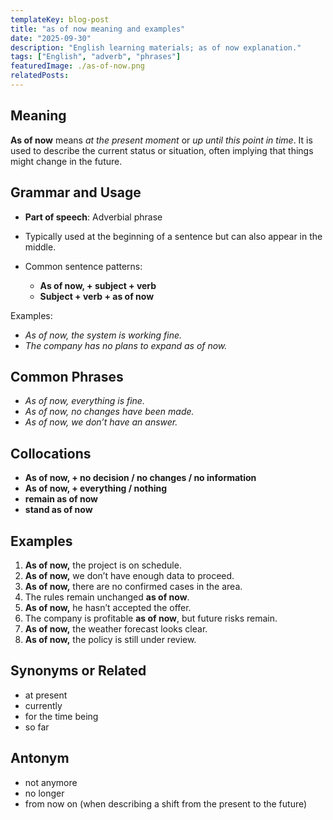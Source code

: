 ```yaml
---
templateKey: blog-post
title: "as of now meaning and examples"
date: "2025-09-30"
description: "English learning materials; as of now explanation."
tags: ["English", "adverb", "phrases"]
featuredImage: ./as-of-now.png
relatedPosts:
---
```


## Meaning

**As of now** means _at the present moment_ or _up until this point in time_. It is used to describe the current status or situation, often implying that things might change in the future.

## Grammar and Usage

- **Part of speech**: Adverbial phrase
- Typically used at the beginning of a sentence but can also appear in the middle.
- Common sentence patterns:

  - **As of now, + subject + verb**
  - **Subject + verb + as of now**

Examples:

- _As of now, the system is working fine._
- _The company has no plans to expand as of now._

## Common Phrases

- _As of now, everything is fine._
- _As of now, no changes have been made._
- _As of now, we don’t have an answer._

## Collocations

- **As of now, + no decision / no changes / no information**
- **As of now, + everything / nothing**
- **remain as of now**
- **stand as of now**

## Examples

1. **As of now,** the project is on schedule.
2. **As of now,** we don’t have enough data to proceed.
3. **As of now,** there are no confirmed cases in the area.
4. The rules remain unchanged **as of now**.
5. **As of now,** he hasn’t accepted the offer.
6. The company is profitable **as of now**, but future risks remain.
7. **As of now,** the weather forecast looks clear.
8. **As of now,** the policy is still under review.

## Synonyms or Related

- at present
- currently
- for the time being
- so far

## Antonym

- not anymore
- no longer
- from now on (when describing a shift from the present to the future)

